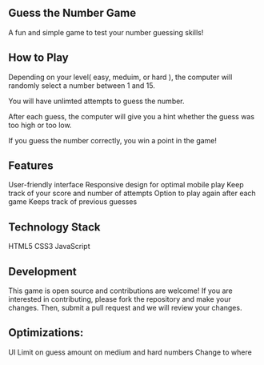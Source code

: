 ## Guess the Number Game
A fun and simple game to test your number guessing skills!

## How to Play
Depending on your level( easy, meduim, or hard ), the computer will randomly select a number between 1 and 15.

You will have unlimted attempts to guess the number.

After each guess, the computer will give you a hint whether the guess was too high or too low.

If you guess the number correctly, you win a point in the game!

## Features
User-friendly interface
Responsive design for optimal mobile play
Keep track of your score and number of attempts
Option to play again after each game
Keeps track of previous guesses

## Technology Stack
HTML5
CSS3
JavaScript

## Development
This game is open source and contributions are welcome! If you are interested in contributing, please fork the repository and make your changes. Then, submit a pull request and we will review your changes.

## Optimizations:

UI 
Limit on guess amount on medium and hard numbers
Change to where 

